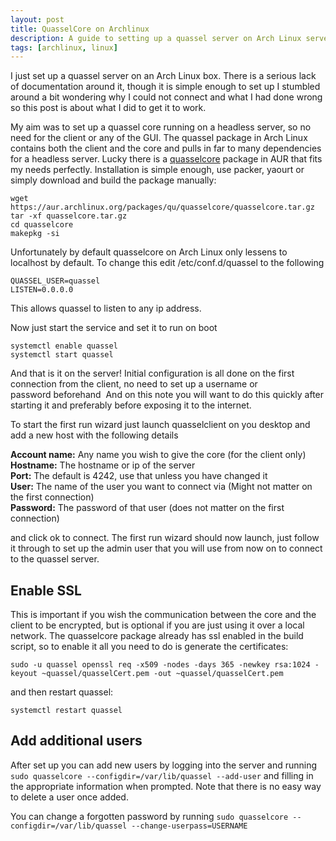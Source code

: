 ```yaml
---
layout: post
title: QuasselCore on Archlinux
description: A guide to setting up a quassel server on Arch Linux server.
tags: [archlinux, linux]
---
```


I just set up a quassel server on an Arch Linux box. There is a serious lack of documentation around
it, though it is simple enough to set up I stumbled around a bit wondering why I could not connect
and what I had done wrong so this post is about what I did to get it to work.

<!--more-->

My aim was to set up a quassel core running on a headless server, so no need for the client or any
of the GUI. The quassel package in Arch Linux contains both the client and the core and pulls in far
to many dependencies for a headless server. Lucky there is a
[quasselcore](https://aur.archlinux.org/packages.php?ID=42085) package in AUR that fits my needs
perfectly. Installation is simple enough, use packer, yaourt or simply download and build the
package manually:

    wget https://aur.archlinux.org/packages/qu/quasselcore/quasselcore.tar.gz
    tar -xf quasselcore.tar.gz
    cd quasselcore
    makepkg -si

Unfortunately by default quasselcore on Arch Linux only lessens to localhost by default. To change
this edit /etc/conf.d/quassel to the following

    QUASSEL_USER=quassel
    LISTEN=0.0.0.0

This allows quassel to listen to any ip address.

Now just start the service and set it to run on boot

    systemctl enable quassel
    systemctl start quassel

And that is it on the server! Initial configuration is all done on the first connection from the
client, no need to set up a username or password beforehand  And on this note you will want to do
this quickly after starting it and preferably before exposing it to the internet.

To start the first run wizard just launch quasselclient on you desktop and add a new host with the
following details

**Account name:** Any name you wish to give the core (for the client only)  
**Hostname:** The hostname or ip of the server  
**Port:** The default is 4242, use that unless you have changed it  
**User:** The name of the user you want to connect via (Might not matter on the first connection)  
**Password:** The password of that user (does not matter on the first connection)  

and click ok to connect. The first run wizard should now launch, just follow it through to set up
the admin user that you will use from now on to connect to the quassel server.

## Enable SSL

This is important if you wish the communication between the core and the client to be encrypted, but
is optional if you are just using it over a local network. The quasselcore package already has ssl
enabled in the build script, so to enable it all you need to do is generate the certificates:

    sudo -u quassel openssl req -x509 -nodes -days 365 -newkey rsa:1024 -keyout ~quassel/quasselCert.pem -out ~quassel/quasselCert.pem

and then restart quassel:

    systemctl restart quassel

## Add additional users

After set up you can add new users by logging into the server and running `sudo quasselcore
--configdir=/var/lib/quassel --add-user` and filling in the appropriate information when prompted.
Note that there is no easy way to delete a user once added.

You can change a forgotten password by running `sudo quasselcore --configdir=/var/lib/quassel
--change-userpass=USERNAME`
